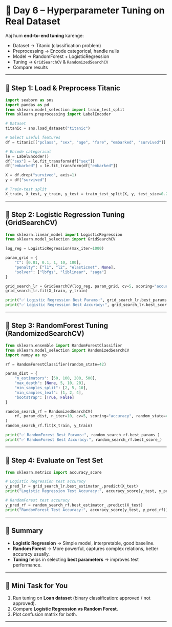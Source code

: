 
# 📘 Day 6 – Hyperparameter Tuning on Real Dataset

Aaj hum **end-to-end tuning** karenge:

* Dataset → Titanic (classification problem)
* Preprocessing → Encode categorical, handle nulls
* Model → RandomForest + LogisticRegression
* Tuning → `GridSearchCV` & `RandomizedSearchCV`
* Compare results

---

## 🔹 Step 1: Load & Preprocess Titanic

```python
import seaborn as sns
import pandas as pd
from sklearn.model_selection import train_test_split
from sklearn.preprocessing import LabelEncoder

# Dataset
titanic = sns.load_dataset("titanic")

# Select useful features
df = titanic[["pclass", "sex", "age", "fare", "embarked", "survived"]].dropna()

# Encode categorical
le = LabelEncoder()
df["sex"] = le.fit_transform(df["sex"])
df["embarked"] = le.fit_transform(df["embarked"])

X = df.drop("survived", axis=1)
y = df["survived"]

# Train-test split
X_train, X_test, y_train, y_test = train_test_split(X, y, test_size=0.2, random_state=42)
```

---

## 🔹 Step 2: Logistic Regression Tuning (GridSearchCV)

```python
from sklearn.linear_model import LogisticRegression
from sklearn.model_selection import GridSearchCV

log_reg = LogisticRegression(max_iter=1000)

param_grid = {
    "C": [0.01, 0.1, 1, 10, 100],
    "penalty": ["l1", "l2", "elasticnet", None],
    "solver": ["lbfgs", "liblinear", "saga"]
}

grid_search_lr = GridSearchCV(log_reg, param_grid, cv=5, scoring="accuracy", n_jobs=-1)
grid_search_lr.fit(X_train, y_train)

print("✅ Logistic Regression Best Params:", grid_search_lr.best_params_)
print("✅ Logistic Regression Best Accuracy:", grid_search_lr.best_score_)
```

---

## 🔹 Step 3: RandomForest Tuning (RandomizedSearchCV)

```python
from sklearn.ensemble import RandomForestClassifier
from sklearn.model_selection import RandomizedSearchCV
import numpy as np

rf = RandomForestClassifier(random_state=42)

param_dist = {
    "n_estimators": [50, 100, 200, 500],
    "max_depth": [None, 5, 10, 20],
    "min_samples_split": [2, 5, 10],
    "min_samples_leaf": [1, 2, 4],
    "bootstrap": [True, False]
}

random_search_rf = RandomizedSearchCV(
    rf, param_dist, n_iter=10, cv=5, scoring="accuracy", random_state=42, n_jobs=-1
)
random_search_rf.fit(X_train, y_train)

print("✅ RandomForest Best Params:", random_search_rf.best_params_)
print("✅ RandomForest Best Accuracy:", random_search_rf.best_score_)
```

---

## 🔹 Step 4: Evaluate on Test Set

```python
from sklearn.metrics import accuracy_score

# Logistic Regression test accuracy
y_pred_lr = grid_search_lr.best_estimator_.predict(X_test)
print("Logistic Regression Test Accuracy:", accuracy_score(y_test, y_pred_lr))

# RandomForest test accuracy
y_pred_rf = random_search_rf.best_estimator_.predict(X_test)
print("RandomForest Test Accuracy:", accuracy_score(y_test, y_pred_rf))
```

---

## 🔹 Summary

* **Logistic Regression** → Simple model, interpretable, good baseline.
* **Random Forest** → More powerful, captures complex relations, better accuracy usually.
* **Tuning** helps in selecting **best parameters** → improves test performance.

---

## 🎯 Mini Task for You

1. Run tuning on **Loan dataset** (binary classification: approved / not approved).
2. Compare **Logistic Regression vs Random Forest**.
3. Plot confusion matrix for both.

---
